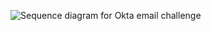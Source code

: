 <div class="common-image-format">

![Sequence diagram for Okta email challenge](/img/authenticators/authenticators-email-otp-summary-challenge.png)

</div>
